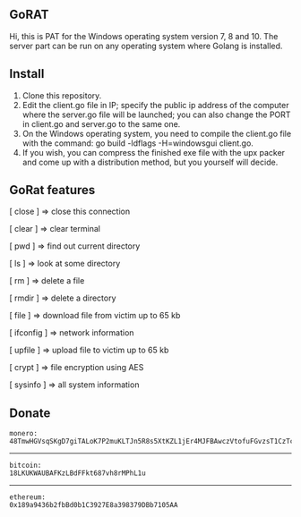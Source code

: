 ## GoRAT
Hi, this is PAT for the Windows operating system version 7, 8 and 10. 
The server part can be run on any operating system where Golang is installed.

## Install
1. Clone this repository.
2. Edit the client.go file in IP;
specify the public ip address of the computer where the server.go file will be launched;
you can also change the PORT in client.go and server.go to the same one.
3. On the Windows operating system, you need to compile the client.go file with the command: go build -ldflags -H=windowsgui client.go.
4. If you wish, you can compress the finished exe file with the upx packer and come up with a distribution method, but you yourself will decide.

## GoRat features
[ close ]     => close this connection

[ clear ]     => clear terminal
  
[ pwd ]       => find out current directory

[ ls ]        => look at some directory

[ rm ]        => delete a file

[ rmdir ]     => delete a directory

[ file ]      => download file from victim up to 65 kb

[ ifconfig ]  => network information

[ upfile ]    => upload file to victim up to 65 kb

[ crypt ]     => file encryption using AES

[ sysinfo ]   => all system information

## Donate

    monero: 
    48TmwHGVsqSKgD7giTALoK7P2muKLTJn5R8s5XtKZL1jEr4MJFBAwczVtofuFGvzsT1CzTcFXotwZCDno1UsskqFFZe9wVC
***
    bitcoin:
    18LKUKWAUBAFKzLBdFFkt687vh8rMPhL1u
***
    ethereum:
    0x189a9436b2fbBd0b1C3927E8a398379DBb7105AA
